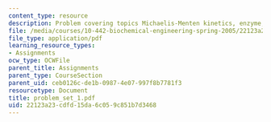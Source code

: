 ```yaml
---
content_type: resource
description: Problem covering topics Michaelis-Menten kinetics, enzyme, rate expression.
file: /media/courses/10-442-biochemical-engineering-spring-2005/22123a23cdfd15da6c059c851b7d3468_problem_set_1.pdf
file_type: application/pdf
learning_resource_types:
- Assignments
ocw_type: OCWFile
parent_title: Assignments
parent_type: CourseSection
parent_uid: ceb0126c-de1b-0987-4e07-997f8b7781f3
resourcetype: Document
title: problem_set_1.pdf
uid: 22123a23-cdfd-15da-6c05-9c851b7d3468
---
```

